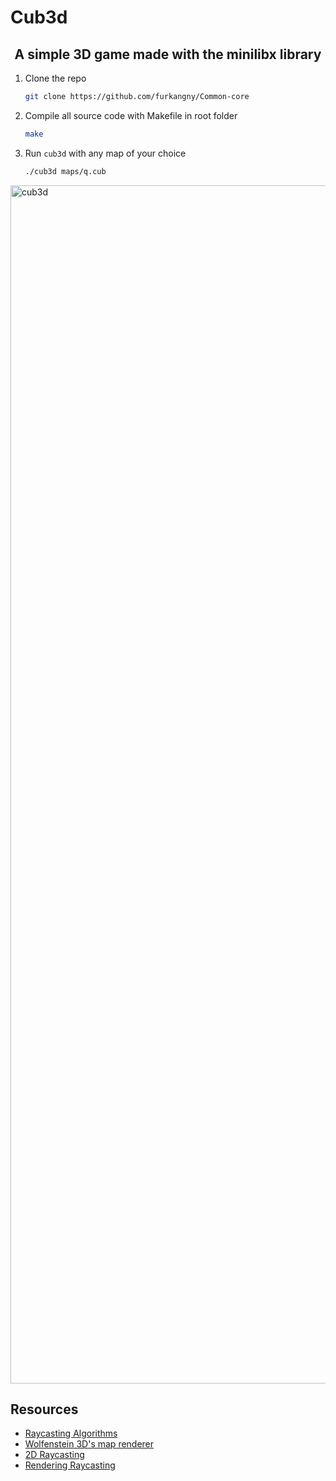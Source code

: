 # Cub3d


<h2 align="center">A simple 3D game made with the minilibx library</h2>



1. Clone the repo
   ```sh
   git clone https://github.com/furkangny/Common-core
   ```
2. Compile all source code with Makefile in root folder
   ```sh
   make
   ```
3. Run `cub3d` with any map of your choice
   ```sh
   ./cub3d maps/q.cub
   ```

<img width="1917" alt="cub3d" src="https://user-images.githubusercontent.com/97880185/227708246-c58bceea-c940-400a-af6a-d466d6462d21.png">


## Resources
* [Raycasting Algorithms](https://www.youtube.com/watch?v=ebzlMOw79Yw)
* [Wolfenstein 3D's map renderer](https://www.youtube.com/watch?v=eOCQfxRQ2pY)
* [2D Raycasting](https://www.youtube.com/watch?v=TOEi6T2mtHo)
* [Rendering Raycasting](https://www.youtube.com/watch?v=vYgIKn7iDH8)
